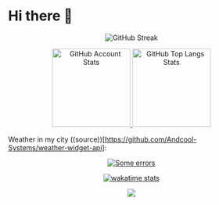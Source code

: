 # Hi there 👋

<p align="center">
   <a>
   <img src="https://streak-stats.demolab.com?user=Andcool-Systems&theme=transparent&border=22282E" alt="GitHub Streak" />
   </a>
</p>

<p align="center">
   <a href="#">
   <img 
      src="https://github-readme-stats.vercel.app/api?username=Andcool-Systems&show_icons=true&border_color=30363d&bg_color=0d1117&text_color=eef2ff&title_color=818cf8&count_private=true&border_radius=4" 
      alt="GitHub Account Stats"
      height="160"
      /img>
   </a>
   <a href="#">
   <img 
      src="https://github-readme-stats.vercel.app/api/top-langs/?username=Andcool-Systems&layout=compact&border_color=30363d&bg_color=0d1117&text_color=eef2ff&title_color=818cf8&border_radius=4&count_private=true"
      alt="GitHub Top Langs Stats"
      height="160"
      /img>
   </a>
</p>

Weather in my city ((source))[https://github.com/Andcool-Systems/weather-widget-api]:
<p align="center">
   <a href="https://github.com/Andcool-Systems/weather-widget-api">
   <img 
      src="https://weather.andcool.ru/api?place=ростов на дону&language=en&theme=pixel-city&size=small"
      alt="Some errors"
      /img>
   </a>
</p>

<p align="center">
   <a href="https://wakatime.com/@AndcoolSystems">
   <img 
      src="https://wakatime.com/badge/user/391a38bf-e366-4a08-8107-7e6a23ad440a.svg"
      alt="wakatime stats"
      /img>
   </a>
</p>

<p align="center">
  <a href="https://skillicons.dev">
    <img src="https://skillicons.dev/icons?i=py,cpp,c,processing,visualstudio,vscode,fastapi,figma,firebase,cloudflare,html,css,js,ts,nodejs,react,prisma,linux,discord,stackoverflow,bots,git,github,arduino,raspberrypi,bash,ai,ps,postman,powershell,replit&perline=13" />
  </a>
</p>
